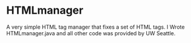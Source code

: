 # HTMLmanager
A very simple HTML tag manager that fixes a set of HTML tags. 
I Wrote HTMLmanager.java and all other code was provided by UW Seattle.
